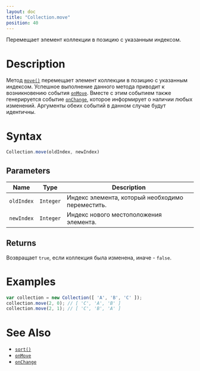 ```yaml
---
layout: doc
title: "Collection.move"
position: 40
---
```


Перемещает элемент коллекции в позицию с указанным индексом.

# Description

Метод [`move()`](../Collection.move/) перемещает элемент коллекции в позицию с указанным индексом.
Успешное выполнение данного метода приводит к возникновению события [`onMove`](../Collection.onMove/).
Вместе с этим событием также генерируется событие [`onChange`](../Collection.onChange/), которое
информирует о наличии любых изменений. Аргументы обеих событий в данном случае будут идентичны.

# Syntax

```js
Collection.move(oldIndex, newIndex)
```

## Parameters

|Name|Type|Description|
|----|----|-----------|
|`oldIndex`|`Integer`|Индекс элемента, который необходимо переместить.|
|`newIndex`|`Integer`|Индекс нового местоположения элемента.|

## Returns

Возвращает `true`, если коллекция была изменена, иначе - `false`.

# Examples

```js
var collection = new Collection([ 'A', 'B', 'C' ]);
collection.move(2, 0); // [ 'C', 'A', 'B' ]
collection.move(2, 1); // [ 'C', 'B', 'A' ]
```

# See Also

* [`sort()`](../Collection.sort/)
* [`onMove`](../Collection.onMove/)
* [`onChange`](../Collection.onChange/)

